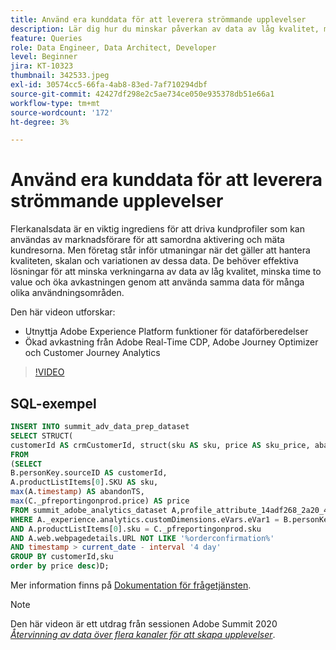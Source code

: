 ```yaml
---
title: Använd era kunddata för att leverera strömmande upplevelser
description: Lär dig hur du minskar påverkan av data av låg kvalitet, minskar time to value och multiplicerar avkastningen genom att använda samma data för många olika användningsområden.
feature: Queries
role: Data Engineer, Data Architect, Developer
level: Beginner
jira: KT-10323
thumbnail: 342533.jpeg
exl-id: 30574cc5-66fa-4ab8-83ed-7af710294dbf
source-git-commit: 42427df298e2c5ae734ce050e935378db51e66a1
workflow-type: tm+mt
source-wordcount: '172'
ht-degree: 3%

---
```


# Använd era kunddata för att leverera strömmande upplevelser

Flerkanalsdata är en viktig ingrediens för att driva kundprofiler som kan användas av marknadsförare för att samordna aktivering och mäta kundresorna. Men företag står inför utmaningar när det gäller att hantera kvaliteten, skalan och variationen av dessa data. De behöver effektiva lösningar för att minska verkningarna av data av låg kvalitet, minska time to value och öka avkastningen genom att använda samma data för många olika användningsområden.

Den här videon utforskar:

* Utnyttja Adobe Experience Platform funktioner för dataförberedelser
* Ökad avkastning från Adobe Real-Time CDP, Adobe Journey Optimizer och Customer Journey Analytics

>[!VIDEO](https://video.tv.adobe.com/v/342533?quality=12&learn=on)

## SQL-exempel

```sql
INSERT INTO summit_adv_data_prep_dataset
SELECT STRUCT(
customerId AS crmCustomerId, struct(sku AS sku, price AS sku_price, abandonTS AS abandonTS) AS abandonBrowse) AS _pfreportingonprod
FROM
(SELECT
B.personKey.sourceID AS customerId,
A.productListItems[0].SKU AS sku,
max(A.timestamp) AS abandonTS,
max(C._pfreportingonprod.price) AS price
FROM summit_adobe_analytics_dataset A,profile_attribute_14adf268_2a20_4dee_bee6_a6b0e34616a9 B,summit_product_dataset C
WHERE A._experience.analytics.customDimensions.eVars.eVar1 = B.personKey.sourceID
AND A.productListItems[0].sku = C._pfreportingonprod.sku
AND A.web.webpagedetails.URL NOT LIKE '%orderconfirmation%'
AND timestamp > current_date - interval '4 day'
GROUP BY customerId,sku
order by price desc)D;
```

Mer information finns på [Dokumentation för frågetjänsten](https://experienceleague.adobe.com/docs/experience-platform/query/home.html?lang=sv).

>[!NOTE]
>
>Den här videon är ett utdrag från sessionen Adobe Summit 2020 *[Återvinning av data över flera kanaler för att skapa upplevelser](https://business.adobe.com/summit/2022/sessions/recharging-omnichannel-data-for-electrifying-exper-s409.html)*.
